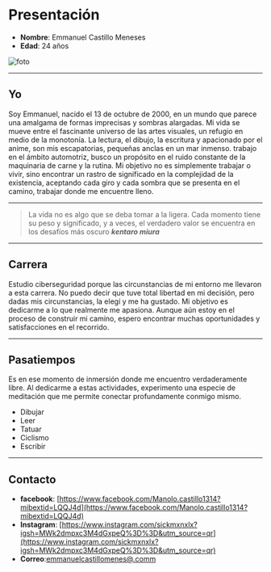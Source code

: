 # Presentación 

- **Nombre**: Emmanuel Castillo Meneses
- **Edad**: 24 años

 ![foto](https://github.com/lucero131012728/Emmanuel-/blob/main/Captura%20de%20pantalla%202023-09-12%20193721.png?raw=true)

---

## Yo

Soy Emmanuel, nacido el 13 de octubre de 2000, en un mundo que parece una amalgama de formas imprecisas y sombras alargadas. Mi vida se mueve entre el fascinante universo de las artes visuales, un refugio en medio de la monotonía. La lectura, el dibujo, la escritura y apacionado por el anime, son mis escapatorias, pequeñas anclas en un mar inmenso. trabajo en el ámbito automotriz, busco un propósito en el ruido constante de la maquinaria de carne y la rutina. Mi objetivo no es simplemente trabajar o vivir, sino encontrar un rastro de significado en la complejidad de la existencia, aceptando cada giro y cada sombra que se presenta en el camino, trabajar donde me encuentre lleno.

---
> La vida no es algo que se deba tomar a la ligera. Cada momento tiene su peso y significado, y a veces, el verdadero valor se encuentra en los desafíos más oscuro **_kentaro miura_**
---

## Carrera

Estudio ciberseguridad porque las circunstancias de mi entorno me llevaron a esta carrera. No puedo decir que tuve total libertad en mi decisión, pero dadas mis circunstancias, la elegí y me ha gustado. Mi objetivo es dedicarme a lo que realmente me apasiona. Aunque aún estoy en el proceso de construir mi camino, espero encontrar muchas oportunidades y satisfacciones en el recorrido.

---

## Pasatiempos
Es en ese momento de inmersión donde me encuentro verdaderamente libre. Al dedicarme a estas actividades, experimento una especie de meditación que me permite conectar profundamente conmigo mismo.

- Dibujar
- Leer
- Tatuar
- Ciclismo
- Escribir 

---

## Contacto

- **facebook**: [https://www.facebook.com/Manolo.castillo1314?mibextid=LQQJ4d](https://www.facebook.com/Manolo.castillo1314?mibextid=LQQJ4d)
- **Instagram**: [https://www.instagram.com/sickmxnxlx?igsh=MWk2dmpxc3M4dGxpeQ%3D%3D&utm_source=qr](https://www.instagram.com/sickmxnxlx?igsh=MWk2dmpxc3M4dGxpeQ%3D%3D&utm_source=qr)
- **Correo**:[emmanuelcastillomenes@.comm](emmanuelcastillomenes@.comm)